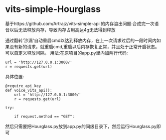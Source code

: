 # vits-simple-Hourglass
基于https://github.com/Artrajz/vits-simple-api    的内存溢出问题:合成完一次语音以后无法释放内存，导致内存占用高达4g无法得到释放

通过翻转'沙漏'自动重启cmd以达到释放内存，在上一次请求过后的一段时间内如果没有新的请求，就重启cmd,重启以后内存恢复正常，并且处于正常开启状态。 可以自定义释放间隔。
用法:在原项目的app.py里内加两行代码:

    url = 'http://127.0.0.1:3000/'
    r = requests.get(url)
    
  具体位置:

    @require_api_key
    def voice_vits_api():
        url = 'http://127.0.0.1:3000/'
        r = requests.get(url)

    try:

        if request.method == "GET":

然后只需要把Hourglass.py放到app.py的同级目录下，然后运行Hourglass.py即可
